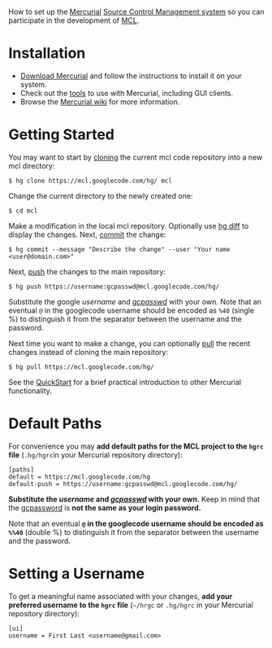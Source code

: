 How to set up the [Mercurial](http://mercurial.selenic.com/wiki/) [Source Control Management system](http://en.wikipedia.org/wiki/Revision_control) so you can participate in the development of [MCL](http://mcl.googlecode.com/).

# Installation

  * [Download Mercurial](http://mercurial.berkwood.com/) and follow the instructions to install it on your system.
  * Check out the [tools](http://mercurial.selenic.com/wiki/OtherTools) to use with Mercurial, including GUI clients.
  * Browse the [Mercurial wiki](http://mercurial.selenic.com/wiki/) for more information.

# Getting Started

You may want to start by [cloning](http://mercurial.selenic.com/wiki/Clone) the current mcl code repository into a new mcl directory:

```
$ hg clone https://mcl.googlecode.com/hg/ mcl
```

Change the current directory to the newly created one:

```
$ cd mcl
```

Make a modification in the local mcl repository. Optionally use [hg diff](http://mercurial.selenic.com/wiki/Diff) to display the changes. Next, [commit](http://mercurial.selenic.com/wiki/Commit) the change:

```
$ hg commit --message "Describe the change" --user "Your name <user@domain.com>" 
```

Next, [push](http://mercurial.selenic.com/wiki/Push) the changes to the main repository:

```
$ hg push https://username:gcpasswd@mcl.googlecode.com/hg/
```

Substitute the google _username_ and _[gcpasswd](http://code.google.com/hosting/settings)_ with your own. Note that an eventual `@` in the googlecode username should be encoded as `%40` (single %) to distinguish it from the separator between the username and the password.

Next time you want to make a change, you can optionally [pull](http://mercurial.selenic.com/wiki/Pull) the recent changes instead of cloning the main repository:

```
$ hg pull https://mcl.googlecode.com/hg/
```

See the [QuickStart](http://mercurial.selenic.com/wiki/QuickStart) for a brief practical introduction to other Mercurial functionality.

# Default Paths

For convenience you may **add default paths for the MCL project to the `hgrc` file** (`.hg/hgrc`in your Mercurial repository directory):

```
[paths]
default = https://mcl.googlecode.com/hg
default-push = https://username:gcpasswd@mcl.googlecode.com/hg/
```

**Substitute the _username_ and _[gcpasswd](http://code.google.com/hosting/settings)_ with your own.** Keep in mind that the [gcpassword](http://code.google.com/hosting/settings) is **not the same as your login password.**

Note that an eventual **`@` in the googlecode username should be encoded as `%%40`** (double %) to distinguish it from the separator between the username and the password.

# Setting a Username

To get a meaningful name associated with your changes, **add your preferred username to the `hgrc` file** (`~/hrgc` or `.hg/hgrc` in your Mercurial repository directory):

```
[ui]
username = First Last <username@gmail.com>
```